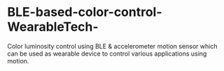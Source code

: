 # BLE-based-color-control-WearableTech-
Color luminosity control using BLE &amp; accelerometer motion sensor which can be used as wearable device to control various applications using motion.
